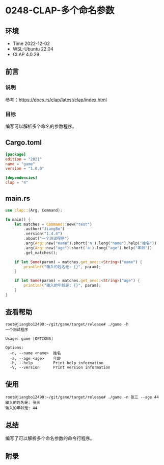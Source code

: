 # 0248-CLAP-多个命名参数

## 环境

- Time 2022-12-02
- WSL-Ubuntu 22.04
- CLAP 4.0.29

## 前言

### 说明

参考：<https://docs.rs/clap/latest/clap/index.html>

### 目标

编写可以解析多个命名的参数程序。

## Cargo.toml

```toml
[package]
edition = "2021"
name = "game"
version = "1.0.0"

[dependencies]
clap = "4"
```

## main.rs

```Rust
use clap::{Arg, Command};

fn main() {
    let matches = Command::new("test")
        .author("JiangBo")
        .version("1.4.4")
        .about("一个测试程序")
        .arg(Arg::new("name").short('n').long("name").help("姓名"))
        .arg(Arg::new("age").short('a').long("age").help("年龄"))
        .get_matches();

    if let Some(param) = matches.get_one::<String>("name") {
        println!("输入的姓名是: {}", param);
    }

    if let Some(param) = matches.get_one::<String>("age") {
        println!("输入的年龄是: {}", param);
    }
}
```

## 查看帮助

```text
root@jiangbo12490:~/git/game/target/release# ./game -h
一个测试程序

Usage: game [OPTIONS]

Options:
  -n, --name <name>  姓名
  -a, --age <age>    年龄
  -h, --help         Print help information
  -V, --version      Print version information
```

## 使用

```text
root@jiangbo12490:~/git/game/target/release# ./game -n 张三 --age 44
输入的姓名是: 张三
输入的年龄是: 44
```

## 总结

编写了可以解析多个命名参数的命令行程序。

## 附录
